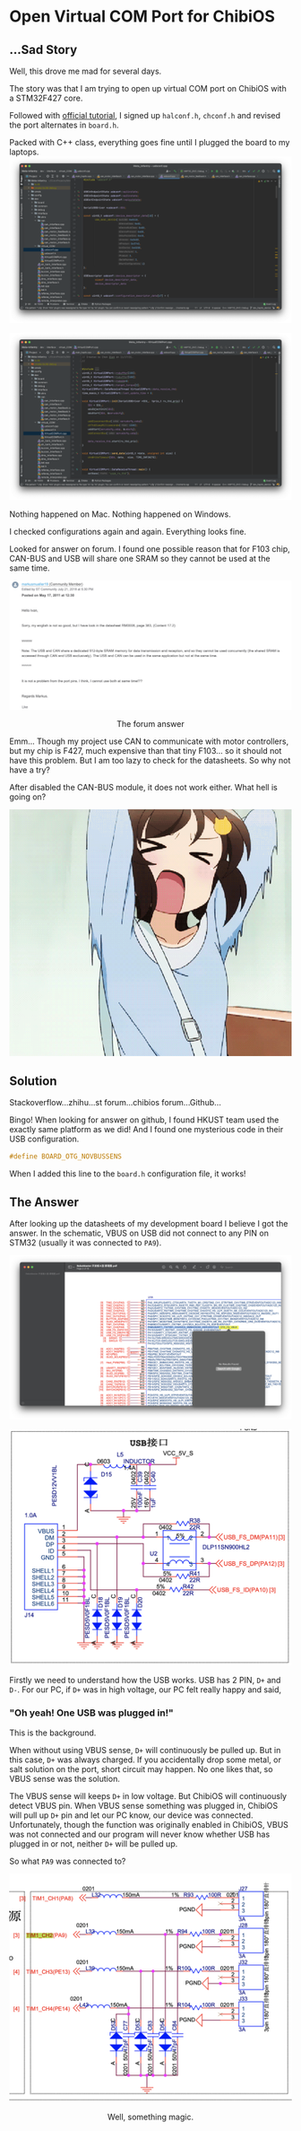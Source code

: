 # Open Virtual COM Port for ChibiOS

## ...Sad Story
Well, this drove me mad for several days.

The story was that I am trying to open up virtual COM port on ChibiOS with a STM32F427 core.

Followed with [official tutorial](https://github.com/ChibiOS/ChibiOS/tree/master/testhal/STM32/STM32F4xx/USB_CDC_IAD), 
I signed up `halconf.h`, `chconf.h` and revised the port alternates in `board.h`.

Packed with C++ class, everything goes fine until I plugged the board to my laptops. 
![USB Configuration](/src/md/Psg5/Screen%20Shot%202021-12-12%20at%2011.15.19%20PM.png)

![USB Port Class](/src/md/Psg5/Screen%20Shot%202021-12-12%20at%2011.15.25%20PM.png)

Nothing happened on Mac. Nothing happened on Windows. 

I checked configurations again and again. Everything looks fine.

Looked for answer on forum. I found one possible reason that for F103 chip, CAN-BUS and USB will share one SRAM so 
they cannot be used at the same time.

![Forum Answer](/src/md/Psg5/Screen%20Shot%202021-12-12%20at%2011.21.21%20PM.png)
<center>The forum answer</center>

Emm... Though my project use CAN to communicate with motor controllers, but my chip is F427, much expensive than that tiny F103...
so it should not have this problem. But I am too lazy to check for the datasheets. So why not have a try?

After disabled the CAN-BUS module, it does not work either. What hell is going on?

![What Hell is going on?!](/src/md/Psg5/mad.gif)

## Solution

Stackoverflow...zhihu...st forum...chibios forum...Github...

Bingo! When looking for answer on github, I found HKUST team used the exactly same platform as we did! And I found one
mysterious code in their USB configuration.

```cpp
#define BOARD_OTG_NOVBUSSENS
```

When I added this line to the `board.h` configuration file, it works!

## The Answer

After looking up the datasheets of my development board I believe I got the answer. In the schematic, VBUS on USB
did not connect to any PIN on STM32 (usually it was connected to `PA9`).

![PA9 VBUS](/src/md/Psg5/Screen%20Shot%202021-12-13%20at%2012.05.33%20AM.png)

![Schematic](/src/md/Psg5/Screen%20Shot%202021-12-12%20at%2011.44.21%20PM.png)

Firstly we need to understand how the USB works. USB has 2 PIN, `D+` and `D-`. For our PC, if `D+` was in high voltage, our PC felt really happy and said,

### "Oh yeah! One USB was plugged in!"

This is the background.

When without using VBUS sense, `D+` will continuously be pulled up. But in this case, `D+` was always charged. If you accidentally drop some metal, or 
salt solution on the port, short circuit may happen. No one likes that, so VBUS sense was the solution.

The VBUS sense will keeps `D+` in low voltage. But ChibiOS will continuously detect VBUS pin. When VBUS sense something was plugged in, ChibiOS will
pull up `D+` pin and let our PC know, our device was connected. Unfortunately, though the function was originally enabled in ChibiOS,
VBUS was not connected and our program will never know whether USB has plugged in or not, neither `D+` will be pulled up.

So what `PA9` was connected to? 

![Magic](/src/md/Psg5/Screen%20Shot%202021-12-13%20at%2012.06.03%20AM.png)

<center>Well, something magic.</center>